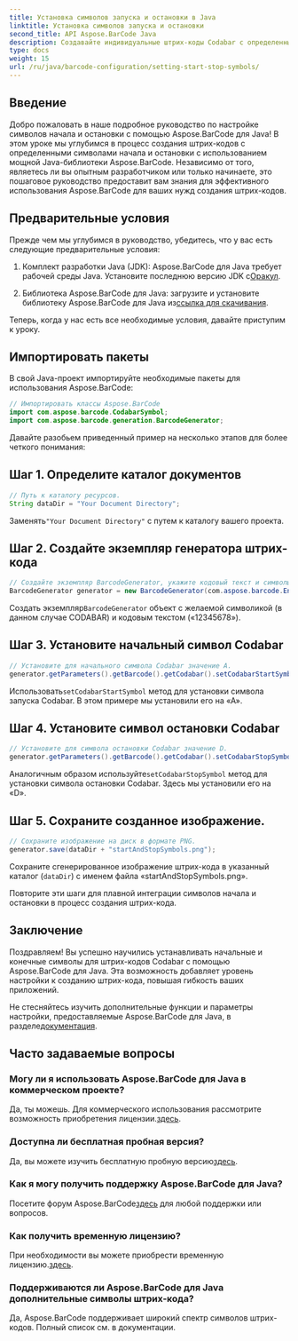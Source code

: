 ```yaml
---
title: Установка символов запуска и остановки в Java
linktitle: Установка символов запуска и остановки
second_title: API Aspose.BarCode Java
description: Создавайте индивидуальные штрих-коды Codabar с определенными символами начала и остановки на Java с помощью Aspose.BarCode. Следуйте нашему пошаговому руководству для бесшовной интеграции.
type: docs
weight: 15
url: /ru/java/barcode-configuration/setting-start-stop-symbols/
---
```


## Введение

Добро пожаловать в наше подробное руководство по настройке символов начала и остановки с помощью Aspose.BarCode для Java! В этом уроке мы углубимся в процесс создания штрих-кодов с определенными символами начала и остановки с использованием мощной Java-библиотеки Aspose.BarCode. Независимо от того, являетесь ли вы опытным разработчиком или только начинаете, это пошаговое руководство предоставит вам знания для эффективного использования Aspose.BarCode для ваших нужд создания штрих-кодов.

## Предварительные условия

Прежде чем мы углубимся в руководство, убедитесь, что у вас есть следующие предварительные условия:

1.  Комплект разработки Java (JDK): Aspose.BarCode для Java требует рабочей среды Java. Установите последнюю версию JDK с[Оракул](https://www.oracle.com/java/technologies/javase-downloads.html).

2.  Библиотека Aspose.BarCode для Java: загрузите и установите библиотеку Aspose.BarCode для Java из[ссылка для скачивания](https://releases.aspose.com/barcode/java/).

Теперь, когда у нас есть все необходимые условия, давайте приступим к уроку.

## Импортировать пакеты

В свой Java-проект импортируйте необходимые пакеты для использования Aspose.BarCode:

```java
// Импортировать классы Aspose.BarCode
import com.aspose.barcode.CodabarSymbol;
import com.aspose.barcode.generation.BarcodeGenerator;
```

Давайте разобьем приведенный пример на несколько этапов для более четкого понимания:

## Шаг 1. Определите каталог документов

```java
// Путь к каталогу ресурсов.
String dataDir = "Your Document Directory";
```

 Заменять`"Your Document Directory"` с путем к каталогу вашего проекта.

## Шаг 2. Создайте экземпляр генератора штрих-кода

```java
// Создайте экземпляр BarcodeGenerator, укажите кодовый текст и символы в конструкторе.
BarcodeGenerator generator = new BarcodeGenerator(com.aspose.barcode.EncodeTypes.CODABAR, "12345678");
```

 Создать экземпляр`BarcodeGenerator` объект с желаемой символикой (в данном случае CODABAR) и кодовым текстом («12345678»).

## Шаг 3. Установите начальный символ Codabar

```java
// Установите для начального символа Codabar значение A.
generator.getParameters().getBarcode().getCodabar().setCodabarStartSymbol(CodabarSymbol.A);
```

 Использовать`setCodabarStartSymbol` метод для установки символа запуска Codabar. В этом примере мы установили его на «А».

## Шаг 4. Установите символ остановки Codabar

```java
// Установите для символа остановки Codabar значение D.
generator.getParameters().getBarcode().getCodabar().setCodabarStopSymbol(CodabarSymbol.D);
```

 Аналогичным образом используйте`setCodabarStopSymbol` метод для установки символа остановки Codabar. Здесь мы установили его на «D».

## Шаг 5. Сохраните созданное изображение.

```java
// Сохраните изображение на диск в формате PNG.
generator.save(dataDir + "startAndStopSymbols.png");
```

Сохраните сгенерированное изображение штрих-кода в указанный каталог (`dataDir`) с именем файла «startAndStopSymbols.png».

Повторите эти шаги для плавной интеграции символов начала и остановки в процесс создания штрих-кода.

## Заключение

Поздравляем! Вы успешно научились устанавливать начальные и конечные символы для штрих-кодов Codabar с помощью Aspose.BarCode для Java. Эта возможность добавляет уровень настройки к созданию штрих-кода, повышая гибкость ваших приложений.

 Не стесняйтесь изучить дополнительные функции и параметры настройки, предоставляемые Aspose.BarCode для Java, в разделе[документация](https://reference.aspose.com/barcode/java/).

## Часто задаваемые вопросы

### Могу ли я использовать Aspose.BarCode для Java в коммерческом проекте?
 Да, ты можешь. Для коммерческого использования рассмотрите возможность приобретения лицензии.[здесь](https://purchase.aspose.com/buy).

### Доступна ли бесплатная пробная версия?
 Да, вы можете изучить бесплатную пробную версию[здесь](https://releases.aspose.com/).

### Как я могу получить поддержку Aspose.BarCode для Java?
 Посетите форум Aspose.BarCode[здесь](https://forum.aspose.com/c/barcode/13) для любой поддержки или вопросов.

### Как получить временную лицензию?
 При необходимости вы можете приобрести временную лицензию.[здесь](https://purchase.aspose.com/temporary-license/).

### Поддерживаются ли Aspose.BarCode для Java дополнительные символы штрих-кода?
Да, Aspose.BarCode поддерживает широкий спектр символов штрих-кодов. Полный список см. в документации.

